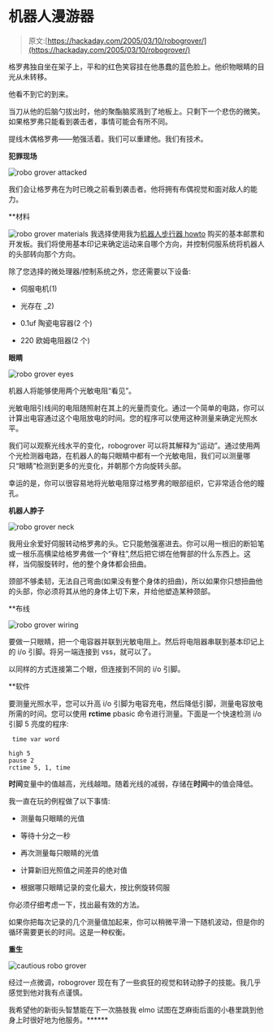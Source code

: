 # 机器人漫游器

> 原文:[https://hackaday.com/2005/03/10/robogrover/](https://hackaday.com/2005/03/10/robogrover/)

格罗弗独自坐在架子上，平和的红色笑容挂在他愚蠢的蓝色脸上。他织物眼睛的目光从未转移。

他看不到它的到来。

当刀从他的后脑勺拔出时，他的聚酯脑浆溅到了地板上。只剩下一个悲伤的微笑。如果格罗弗只能看到袭击者，事情可能会有所不同。

提线木偶格罗弗——勉强活着。我们可以重建他。我们有技术。

**犯罪现场**

![robo grover attacked](img/dd00c327ee185eb7d6c12592ca2aa145.png)

我们会让格罗弗在为时已晚之前看到袭击者。他将拥有布偶视觉和面对敌人的能力。

 **材料

![robo grover materials](img/d437b58a9d64a042f92ed4026143fafd.png)
我选择使用我为[机器人步行器 howto](http://www.hackaday.com/entry/1234000487032939/) 购买的基本邮票和开发板。我们将使用基本印记来确定运动来自哪个方向，并控制伺服系统将机器人的头部转向那个方向。

除了您选择的微处理器/控制系统之外，您还需要以下设备:

*   伺服电机(1)

*   光存在 _2)

*   0.1uf 陶瓷电容器(2 个)

*   220 欧姆电阻器(2 个)

**眼睛**

![robo grover eyes](img/e951b4a2de7b89878f82a1a7209a5636.png)

机器人将能够使用两个光敏电阻“看见”。

光敏电阻引线间的电阻随照射在其上的光量而变化。通过一个简单的电路，你可以计算出电容通过这个电阻放电的时间。您的程序可以使用这种测量来确定光照水平。

我们可以观察光线水平的变化，robogrover 可以将其解释为“运动”。通过使用两个光检测器电路，在机器人的每只眼睛中都有一个光敏电阻，我们可以测量哪只“眼睛”检测到更多的光变化，并朝那个方向旋转头部。

幸运的是，你可以很容易地将光敏电阻穿过格罗弗的眼部组织，它非常适合他的瞳孔。

**机器人脖子** 

![robo grover neck](img/5486e7d397bfcf9e4757c95642d06a1a.png)

我用业余爱好伺服转动格罗弗的头。它只能勉强塞进去。你可以用一根旧的断铅笔或一根乐高横梁给格罗弗做一个“脊柱”,然后把它绑在他臀部的什么东西上。这样，当伺服旋转时，他的整个身体都会扭曲。

颈部不够柔韧，无法自己弯曲(如果没有整个身体的扭曲)，所以如果你只想扭曲他的头部，你必须将其从他的身体上切下来，并给他塑造某种颈部。

 **布线

![robo grover wiring](img/3ab363801efe29d64ab8ffc9016b8317.png)

要做一只眼睛，把一个电容器并联到光敏电阻上。然后将电阻器串联到基本印记上的 i/o 引脚。将另一端连接到 vss，就可以了。

以同样的方式连接第二个眼，但连接到不同的 i/o 引脚。

 **软件

要测量光照水平，您可以升高 i/o 引脚为电容充电，然后降低引脚，测量电容放电所需的时间。您可以使用 **rctime** pbasic 命令进行测量。下面是一个快速检测 i/o 引脚 5 亮度的程序:

```
 time var word

high 5
pause 2
rctime 5, 1, time 
```

**时间**变量中的值越高，光线越暗。随着光线的减弱，存储在**时间**中的值会降低。

我一直在玩的例程做了以下事情:

*   测量每只眼睛的光值

*   等待十分之一秒

*   再次测量每只眼睛的光值

*   计算新旧光照值之间差异的绝对值

*   根据哪只眼睛记录的变化最大，按比例旋转伺服

你必须仔细考虑一下，找出最有效的方法。

如果你把每次记录的几个测量值加起来，你可以稍微平滑一下随机波动，但是你的循环需要更长的时间。这是一种权衡。

**重生** 

![cautious robo grover](img/d8e8d8f6cc5410f3c22910341e57f7b5.png)

经过一点微调，robogrover 现在有了一些疯狂的视觉和转动脖子的技能。我几乎感觉到他对我有点谨慎。

我希望他的新街头智慧能在下一次胳肢我 elmo 试图在芝麻街后面的小巷里跳到他身上时很好地为他服务。******